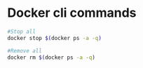 # Docker cli commands

```bash
#Stop all 
docker stop $(docker ps -a -q)

#Remove all 
docker rm $(docker ps -a -q)
```